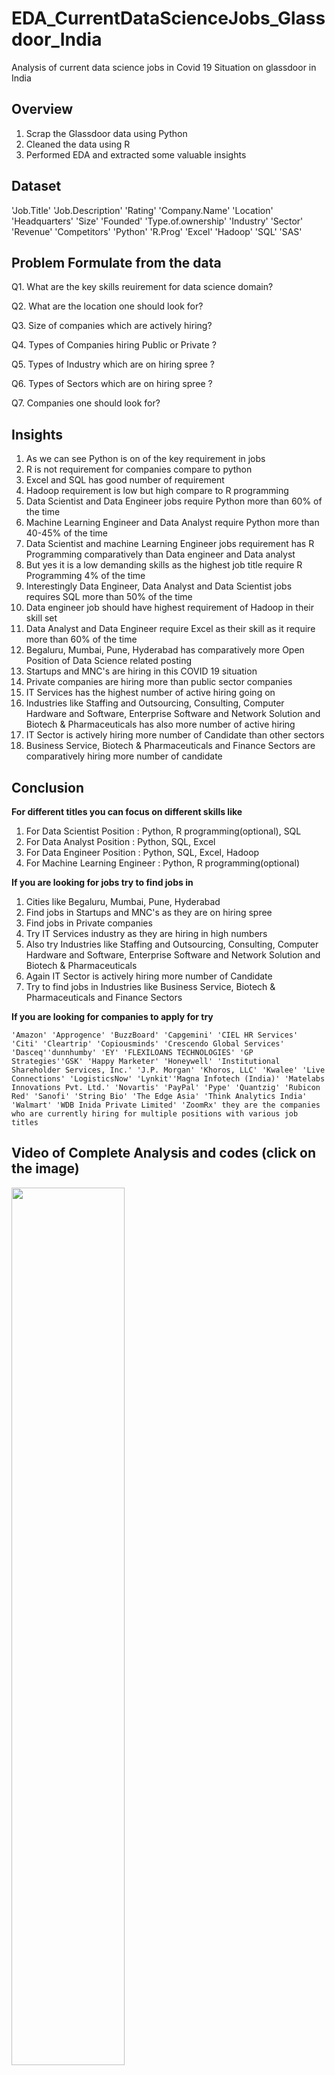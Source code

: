 # EDA_CurrentDataScienceJobs_Glassdoor_India
Analysis of current data science jobs in Covid 19 Situation on glassdoor in India

## Overview
1. Scrap the Glassdoor data using Python
2. Cleaned the data using R
3. Performed EDA and extracted some valuable insights

## Dataset 

'Job.Title'  'Job.Description' 'Rating' 'Company.Name' 'Location' 'Headquarters' 'Size' 'Founded' 'Type.of.ownership' 'Industry' 'Sector' 'Revenue' 'Competitors' 'Python' 'R.Prog' 'Excel' 'Hadoop' 'SQL' 'SAS'

## Problem Formulate from the data
Q1. What are the key skills reuirement for data science domain?

Q2. What are the location one should look for?

Q3. Size of companies which are actively hiring?

Q4. Types of Companies hiring Public or Private ?

Q5. Types of Industry which are on hiring spree ?

Q6. Types of Sectors which are on hiring spree ?

Q7. Companies one should look for?

## Insights
1. As we can see Python is on of the key requirement in jobs
2. R is not requirement for companies compare to python
3. Excel and SQL has good number of requirement
4. Hadoop requirement is low but high compare to R programming
5. Data Scientist and Data Engineer jobs require Python more than 60% of the time 
6. Machine Learning Engineer and Data Analyst require Python more than 40-45% of the time 
7. Data Scientist and machine Learning Engineer jobs requirement has R Programming comparatively than Data engineer and Data analyst
8. But yes it is a low demanding skills as the highest job title require R Programming 4% of the time
9. Interestingly Data Engineer, Data Analyst and Data Scientist jobs requires SQL more than 50% of the time
10. Data engineer job should have highest requirement of Hadoop in their skill set
11. Data Analyst and Data Engineer require Excel as their skill as it require more than 60% of the time
12. Begaluru, Mumbai, Pune, Hyderabad has comparatively more Open Position of Data Science related posting 
13. Startups and MNC's are hiring in this COVID 19 situation
14. Private companies are hiring more than public sector companies
15. IT Services has the highest number of active hiring going on
16. Industries like Staffing and Outsourcing, Consulting, Computer Hardware and Software, Enterprise Software and   Network Solution and Biotech & Pharmaceuticals has also more number of active hiring
17. IT Sector is actively hiring more number of Candidate than other sectors
18. Business Service, Biotech & Pharmaceuticals and Finance Sectors are comparatively hiring more number of candidate 

## Conclusion
**For different titles you can focus on different skills like**

  1. For Data Scientist Position : Python, R programming(optional), SQL
  2. For Data Analyst Position : Python, SQL, Excel
  3. For Data Engineer Position : Python, SQL, Excel, Hadoop
  4. For Machine Learning Engineer : Python, R programming(optional)
  
**If you are looking for jobs try to find jobs in**
  1. Cities like Begaluru, Mumbai, Pune, Hyderabad
  2. Find jobs in Startups and MNC's as they are on hiring spree
  3. Find jobs in Private companies
  4. Try IT Services industry as they are hiring in high numbers
  5. Also try Industries like Staffing and Outsourcing, Consulting, Computer Hardware and Software, Enterprise Software        and Network Solution and Biotech & Pharmaceuticals
  6. Again IT Sector is actively hiring more number of Candidate
  7. Try to find jobs in Industries like Business Service, Biotech & Pharmaceuticals and Finance Sectors
  
 **If you are looking for companies to apply for try**

    'Amazon' 'Approgence' 'BuzzBoard' 'Capgemini' 'CIEL HR Services' 'Citi' 'Cleartrip' 'Copiousminds' 'Crescendo Global Services' 'Dasceq''dunnhumby' 'EY' 'FLEXILOANS TECHNOLOGIES' 'GP Strategies''GSK' 'Happy Marketer' 'Honeywell' 'Institutional Shareholder Services, Inc.' 'J.P. Morgan' 'Khoros, LLC' 'Kwalee' 'Live Connections' 'LogisticsNow' 'Lynkit''Magna Infotech (India)' 'Matelabs Innovations Pvt. Ltd.' 'Novartis' 'PayPal' 'Pype' 'Quantzig' 'Rubicon Red' 'Sanofi' 'String Bio' 'The Edge Asia' 'Think Analytics India' 'Walmart' 'WDB Inida Private Limited' 'ZoomRx' they are the companies who are currently hiring for multiple positions with various job titles
    
## Video of Complete Analysis and codes (click on the image)

[<img src="https://img.youtube.com/vi/dGfdbJ1gTgQ/maxresdefault.jpg" width="60%">](https://youtu.be/dGfdbJ1gTgQ)

